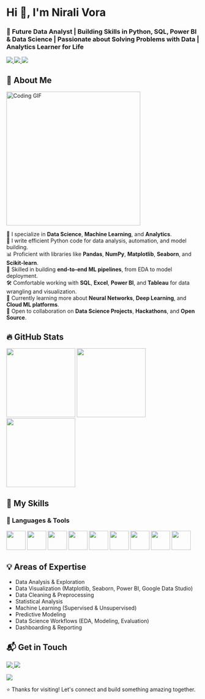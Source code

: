 <h1 align="left">Hi 👋, I'm Nirali Vora </h1>
<h3 align="left">🎯 Future Data Analyst | Building Skills in Python, SQL, Power BI & Data Science | Passionate about Solving Problems with Data | Analytics Learner for Life </h3>

<p align="left">
  <a href="https://github.com/nirali-vora" target="_blank">
    <img src="https://img.shields.io/badge/GitHub-nirali--vora-181717?style=flat&logo=github" />
  </a>
  <a href="https://www.linkedin.com/in/nirali-vora/" target="_blank">
    <img src="https://img.shields.io/badge/LinkedIn-nirali--vora-0A66C2?style=flat&logo=linkedin&logoColor=white" />
  </a>
  <a href="mailto:nirali.vora@gmail.com" target="_blank">
    <img src="https://img.shields.io/badge/Email-nirali.vora@gmail.com-D14836?style=flat&logo=gmail&logoColor=white" />
  </a>
</p>

## 🚀 About Me

<div align="left">
  <img src="https://media.giphy.com/media/qgQUggAC3Pfv687qPC/giphy.gif" width="350" alt="Coding GIF" />
</div>  

<p>
  🧪 I specialize in <strong>Data Science</strong>, <strong>Machine Learning</strong>, and <strong>Analytics</strong>.<br/>
  🐍 I write efficient Python code for data analysis, automation, and model building.<br/>
  📊 Proficient with libraries like <strong>Pandas</strong>, <strong>NumPy</strong>, <strong>Matplotlib</strong>, <strong>Seaborn</strong>, and <strong>Scikit-learn</strong>.<br/>
  🧠 Skilled in building <strong>end-to-end ML pipelines</strong>, from EDA to model deployment.<br/>
  🛠️ Comfortable working with <strong>SQL</strong>, <strong>Excel</strong>, <strong>Power BI</strong>, and <strong>Tableau</strong> for data wrangling and visualization.<br/>
  🌱 Currently learning more about <strong>Neural Networks</strong>, <strong>Deep Learning</strong>, and <strong>Cloud ML platforms</strong>.<br/>
  🤝 Open to collaboration on <strong>Data Science Projects</strong>, <strong>Hackathons</strong>, and <strong>Open Source</strong>.
</p>


## 🔥 GitHub Stats

<p align="left">
  <img src="https://github-readme-stats.vercel.app/api?username=nirali-vora&show_icons=true&theme=radical&count_private=true" height="180" />
  <img src="https://github-readme-stats.vercel.app/api/top-langs/?username=nirali-vora&layout=compact&theme=radical" height="180" />
  <img src="https://github-profile-trophy.vercel.app/?username=nirali-vora&theme=radical&margin-w=15&margin-h=15" height="180" />
</p>

 
## 🧠 My Skills

### 🚀 Languages & Tools
<p align="left">
  <img src="https://cdn.jsdelivr.net/gh/devicons/devicon/icons/python/python-original.svg" width="50" height="50" />
  <img src="https://cdn.jsdelivr.net/gh/devicons/devicon/icons/git/git-original.svg" width="50" height="50" />
  <img src="https://cdn.jsdelivr.net/gh/devicons/devicon/icons/github/github-original.svg" width="50" height="50" />
  <img src="https://cdn.jsdelivr.net/gh/devicons/devicon/icons/mysql/mysql-original.svg" width="50" height="50" />
  <img src="https://cdn.jsdelivr.net/gh/devicons/devicon/icons/jupyter/jupyter-original.svg" width="50" height="50" />
  <img src="https://cdn.jsdelivr.net/gh/devicons/devicon/icons/pandas/pandas-original.svg" width="50" height="50" />
  <img src="https://cdn.jsdelivr.net/gh/devicons/devicon/icons/numpy/numpy-original.svg" width="50" height="50" />
  <img src="https://cdn.jsdelivr.net/gh/devicons/devicon/icons/seaborn/seaborn-original.svg" width="50" height="50" />
  <img src="https://cdn.jsdelivr.net/gh/devicons/devicon/icons/matplotlib/matplotlib-original.svg" width="50" height="50" />
</p>


## 💡 Areas of Expertise
- Data Analysis & Exploration
- Data Visualization (Matplotlib, Seaborn, Power BI, Google Data Studio)
- Data Cleaning & Preprocessing
- Statistical Analysis
- Machine Learning (Supervised & Unsupervised)
- Predictive Modeling
- Data Science Workflows (EDA, Modeling, Evaluation)
- Dashboarding & Reporting

## 📬 Get in Touch 

<p align="left">
  <a href="https://www.linkedin.com/in/nirali-vora/">
    <img src="https://img.shields.io/badge/LinkedIn-Connect-blue?style=for-the-badge&logo=linkedin" />
  </a>
  <a href="mailto:nirali.vora@gmail.com">
    <img src="https://img.shields.io/badge/Email-Contact-red?style=for-the-badge&logo=gmail"/>
  </a>
</p>
<p align="left">
  <img src="https://komarev.com/ghpvc/?username=nirali-vora&label=Profile%20views&color=dc143c&style=flat" />
</p>

<p align="left"> 
  ⭐️ Thanks for visiting! Let's connect and build something amazing together.
</p>
